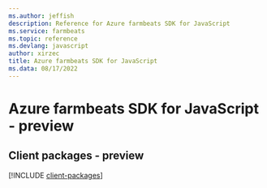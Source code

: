 ```yaml
---
ms.author: jeffish
description: Reference for Azure farmbeats SDK for JavaScript
ms.service: farmbeats
ms.topic: reference
ms.devlang: javascript
author: xirzec
title: Azure farmbeats SDK for JavaScript
ms.data: 08/17/2022
---
```

# Azure farmbeats SDK for JavaScript - preview

## Client packages - preview
[!INCLUDE [client-packages](farmbeats-client-index.md)]